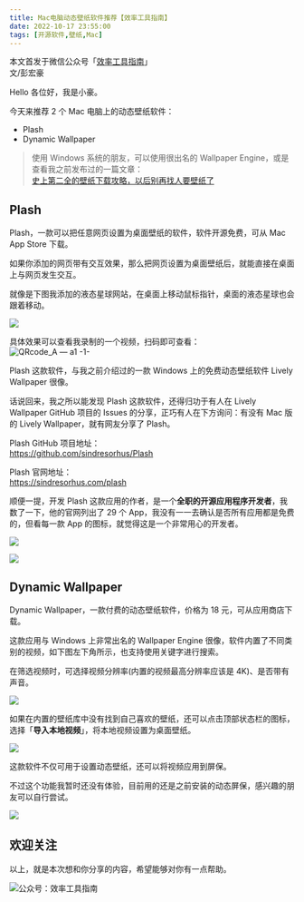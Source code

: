 ```yaml
---
title: Mac电脑动态壁纸软件推荐【效率工具指南】                                  
date: 2022-10-17 23:55:00               
tags: [开源软件,壁纸,Mac]                                                                                   
---
```


本文首发于微信公众号「[效率工具指南](https://mp.weixin.qq.com/s/ldfKFPrUIj8uYTHpzqH_qQ)」     
文/彭宏豪    

Hello 各位好，我是小豪。  

今天来推荐 2 个 Mac 电脑上的动态壁纸软件：  

* Plash   
* Dynamic Wallpaper  

> 使用 Windows 系统的朋友，可以使用很出名的 Wallpaper Engine，或是查看我之前发布过的一篇文章：  
> [史上第二全的壁纸下载攻略，以后别再找人要壁纸了](https://mp.weixin.qq.com/s?__biz=MzAxMjY0NTY5OA==&mid=2649894479&idx=1&sn=54d67edb1e4117c11089d34d0bcaf53f&chksm=83a82a62b4dfa37414214aa0b576ae746bb435d70b2e38cb8bf5e10c444c3a7f7a3d3d7dcaa9&token=487665104&lang=zh_CN#rd)    


## Plash

Plash，一款可以把任意网页设置为桌面壁纸的软件，软件开源免费，可从 Mac App Store 下载。   

如果你添加的网页带有交互效果，那么把网页设置为桌面壁纸后，就能直接在桌面上与网页发生交互。   

就像是下图我添加的液态星球网站，在桌面上移动鼠标指针，桌面的液态星球也会跟着移动。    

![](https://article-picbed-1302715071.cos.ap-guangzhou.myqcloud.com/2022/10/16/16659319082190.jpg)

具体效果可以查看我录制的一个视频，扫码即可查看：   
![QRcode_A — a1 -1-](https://article-picbed-1302715071.cos.ap-guangzhou.myqcloud.com/2022/10/16/qrcodea--a1-1.jpg)


Plash 这款软件，与我之前介绍过的一款 Windows 上的免费动态壁纸软件 Lively Wallpaper 很像。  

话说回来，我之所以能发现 Plash 这款软件，还得归功于有人在 Lively Wallpaper GitHub 项目的 Issues 的分享，正巧有人在下方询问：有没有 Mac 版的 Lively Wallpaper，就有网友分享了 Plash。   

Plash GitHub 项目地址：  
https://github.com/sindresorhus/Plash   

Plash 官网地址：  
https://sindresorhus.com/plash   


顺便一提，开发 Plash 这款应用的作者，是一个**全职的开源应用程序开发者**，我数了一下，他的官网列出了 29 个 App，我没有一一去确认是否所有应用都是免费的，但看每一款 App 的图标，就觉得这是一个非常用心的开发者。   

![](https://article-picbed-1302715071.cos.ap-guangzhou.myqcloud.com/2022/10/16/16659336913775.jpg)


![](https://article-picbed-1302715071.cos.ap-guangzhou.myqcloud.com/2022/10/16/16659335386442.jpg)


## Dynamic Wallpaper

Dynamic Wallpaper，一款付费的动态壁纸软件，价格为 18 元，可从应用商店下载。  

这款应用与 Windows 上非常出名的 Wallpaper Engine 很像，软件内置了不同类别的视频，如下图左下角所示，也支持使用关键字进行搜索。     

在筛选视频时，可选择视频分辨率(内置的视频最高分辨率应该是 4K)、是否带有声音。  

![](https://article-picbed-1302715071.cos.ap-guangzhou.myqcloud.com/2022/10/16/16659338924434.jpg)

如果在内置的壁纸库中没有找到自己喜欢的壁纸，还可以点击顶部状态栏的图标，选择「**导入本地视频**」，将本地视频设置为桌面壁纸。     

![](https://article-picbed-1302715071.cos.ap-guangzhou.myqcloud.com/2022/10/16/16659344499462.jpg)


这款软件不仅可用于设置动态壁纸，还可以将视频应用到屏保。   

不过这个功能我暂时还没有体验，目前用的还是之前安装的动态屏保，感兴趣的朋友可以自行尝试。    

![](https://article-picbed-1302715071.cos.ap-guangzhou.myqcloud.com/2022/10/16/16659341787420.jpg)


## 欢迎关注     

以上，就是本次想和你分享的内容，希望能够对你有一点帮助。     

![公众号：效率工具指南](https://article-picbed-1302715071.cos.ap-guangzhou.myqcloud.com/2021/05/28/gong-zhong-hao-wei-bu-er-wei-ma-dailogo.png)       